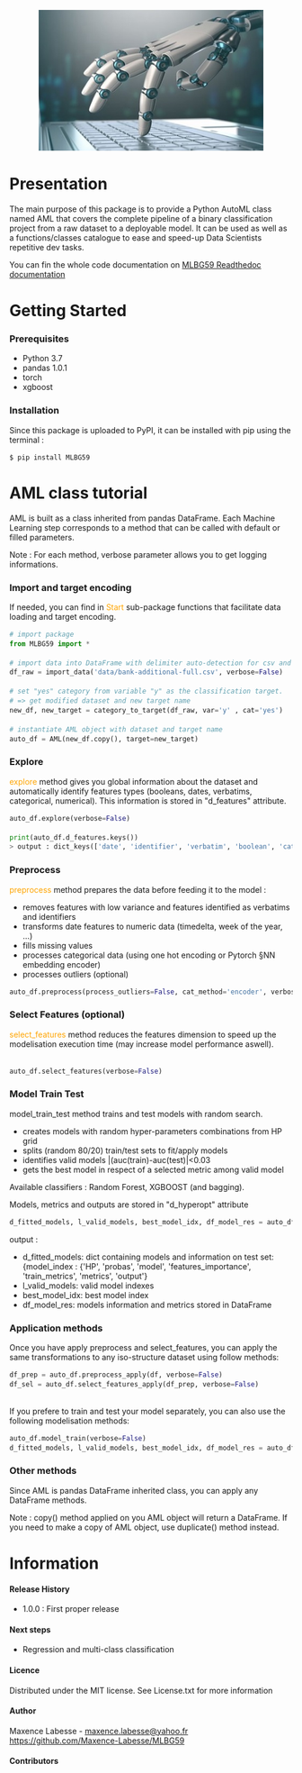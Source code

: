 
<p align="center">
  <img width="400" height="250" src="docs/image.jpg">
</p>


# Presentation 

The main purpose of this package is to provide a Python AutoML class named AML that covers the complete pipeline of a binary classification project 
from a raw dataset to a deployable model.
It can be used as well as a functions/classes catalogue to ease and speed-up Data Scientists repetitive dev tasks.

You can fin the whole code documentation on [MLBG59 Readthedoc documentation](https://mlbg59.readthedocs.io/en/latest/)

# Getting Started
### Prerequisites
- Python 3.7
- pandas 1.0.1
- torch 
- xgboost

### Installation
Since this package is uploaded to PyPI, it can be installed with pip using the terminal :
```
$ pip install MLBG59
```

# AML class tutorial
AML is built as a class inherited from pandas DataFrame. Each Machine Learning step corresponds to a method that can be called with default or filled parameters.

Note : 
For each method, verbose parameter allows you to get logging informations.

### Import and target encoding

If needed, you can find in <span style="color: orange"> Start </span> sub-package functions that facilitate data loading and target encoding.
```python
# import package
from MLBG59 import *

# import data into DataFrame with delimiter auto-detection for csv and txt files
df_raw = import_data('data/bank-additional-full.csv', verbose=False)

# set "yes" category from variable "y" as the classification target.
# => get modified dataset and new target name
new_df, new_target = category_to_target(df_raw, var='y' , cat='yes')

# instantiate AML object with dataset and target name
auto_df = AML(new_df.copy(), target=new_target)
```

### Explore

<span style="color: orange">explore</span> method gives you global information about the dataset and automatically
identify features types (booleans, dates, verbatims, categorical, numerical). This information is stored in "d_features" attribute.

```python
auto_df.explore(verbose=False)

print(auto_df.d_features.keys())
> output : dict_keys(['date', 'identifier', 'verbatim', 'boolean', 'categorical', 'numerical', 'NA', 'low_variance'])
```

### Preprocess
<span style="color: orange">preprocess</span> method prepares the data before feeding it to the model :

- removes features with low variance and features identified as verbatims and identifiers
- transforms date features to numeric data (timedelta, week of the year, ...)
- fills missing values
- processes categorical data (using one hot encoding or Pytorch §NN embedding encoder)
- processes outliers (optional)

```python
auto_df.preprocess(process_outliers=False, cat_method='encoder', verbose=False)
```

### Select Features (optional)
<span style="color: orange">select_features</span> method reduces the features dimension to speed up the modelisation execution time 
(may increase model performance aswell).

```python

auto_df.select_features(verbose=False)
```

### Model Train Test
model_train_test method trains and test models with random search.

- creates models with random hyper-parameters combinations from HP grid
- splits (random 80/20) train/test sets to fit/apply models
- identifies valid models |(auc(train)-auc(test)|<0.03
- gets the best model in respect of a selected metric among valid model

Available classifiers : Random Forest, XGBOOST (and bagging).

Models, metrics and outputs are stored in "d_hyperopt" attribute

```python
d_fitted_models, l_valid_models, best_model_idx, df_model_res = auto_df.model_train_test(verbose=False)
```
output :

- d_fitted_models: dict containing models and information on test set: {model_index : {'HP', 'probas', 'model', 'features_importance', 'train_metrics', 'metrics', 'output'}
- l_valid_models: valid model indexes
- best_model_idx: best model index
- df_model_res: models information and metrics stored in DataFrame

### Application methods
Once you have apply preprocess and select_features, you can apply the same transformations to any iso-structure dataset using follow methods:

```python
df_prep = auto_df.preprocess_apply(df, verbose=False)
df_sel = auto_df.select_features_apply(df_prep, verbose=False)
```
\
If you prefere to train and test your model separately, you can also use the following modelisation methods:
```python
auto_df.model_train(verbose=False)
d_fitted_models, l_valid_models, best_model_idx, df_model_res = auto_df.model_apply(df_sel, verbose=False)
```


### Other methods
Since AML is pandas DataFrame inherited class, you can apply any DataFrame methods.

Note : copy() method applied on you AML object will return a DataFrame. If you need to make a copy of AML object, use duplicate() method instead.


# Information
#### Release History
- 1.0.0 : First proper release 

#### Next steps
- Regression and multi-class classification

#### Licence
Distributed under the MIT license. See License.txt for more information

#### Author
Maxence Labesse - maxence.labesse@yahoo.fr
https://github.com/Maxence-Labesse/MLBG59

#### Contributors

